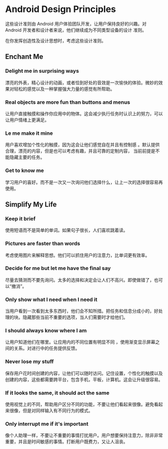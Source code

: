 # Android Design Principles
这些设计准则由 Android 用户体验团队开发，让用户保持良好的兴趣。对 Android 开发者和设计者来说，他们继续成为不同类型设备的设计
准则。

在你发挥创造性及设计思想时，考虑这些设计准则。

## Enchant Me
### Delight me in surprising ways
漂亮的外表，精心设计的动画，或者恰到好处的音效是一次愉快的体验。微妙的效果对轻松的感觉以及一种掌握强大力量的感觉有所帮助。

### Real objects are more fun than buttons and menus
让用户直接触摸和操作你应用中的物体。这会减少执行任务时认识上的努力，可以让用户情绪上更满足。

### Le me make it mine
用户喜欢增加个性化的触摸，因为这会让他们感觉自在并且有控制感 。默认提供合理，漂亮的内容，但是也可以考虑有趣，并且可靠的定制内容，
当前前提是不能隐藏主要的任务。

### Get to know me
学习用户的喜好。而不是一次又一次询问他们选择什么，让上一次的选择很容易再使用。

## Simplify My Life
### Keep it brief
使用短语而不是简单的单词。如果句子很长，人们喜欢跳着读。

### Pictures are faster than words
考虑使用图片来解释思想。他们可以抓住用户的注意力，比单词更有效率。

### Decide for me but let me have the final say
尽量去猜测而不要先询问。太多的选择和决定会让人们不高兴。即使做错了，也可以“撤消”。

### Only show what I need when I need it
当用户看到一次看到太多东西时，他们会不知所措。把任务和信息分成小的，好处理的块。隐藏那些当前不重要的选项，当人们需要时才给他们。

### I should always know where I am
让用户知道他们在哪里。让应用内的不同位置有明显不同 ，使用渐变显示屏幕之间的关系。对进行中的任务提供反馈。

### Never lose my stuff
保存用户花时间创建的内容，让他们可以随时访问。记住设置，个性化的触摸以及创建的内容，这些都需要跨平台，包含手机，平板，计算机。这会让升级很容易。

### If it looks the same, it should act the same
使用视觉上的不同，帮助用户区分不同的功能，不要让他们看起来很像。避免看起来很像，但是对同样输入有不同行为的模式。

### Only interrupt me if it's important
像个人助理一样，不要让不重要的事情打扰用户。用户想要保持注意力，除非非常重要，并且是时间敏感的事情。打断用户既费力，又让人沮丧。


